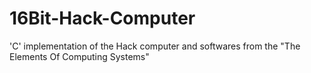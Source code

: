 # 16Bit-Hack-Computer
'C' implementation of the Hack computer and softwares from the "The Elements Of Computing Systems"

